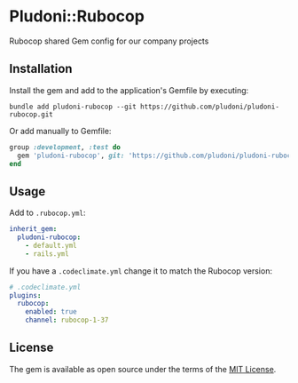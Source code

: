 # Pludoni::Rubocop

Rubocop shared Gem config for our company projects

## Installation

Install the gem and add to the application's Gemfile by executing:

    bundle add pludoni-rubocop --git https://github.com/pludoni/pludoni-rubocop.git

Or add manually to Gemfile:

```ruby
group :development, :test do
  gem 'pludoni-rubocop', git: 'https://github.com/pludoni/pludoni-rubocop.git', require: false
end
```

## Usage

Add to ``.rubocop.yml``:

```yaml
inherit_gem:
  pludoni-rubocop:
    - default.yml
    - rails.yml
```

If you have a ``.codeclimate.yml`` change it to match the Rubocop version:

```yaml
# .codeclimate.yml
plugins:
  rubocop:
    enabled: true
    channel: rubocop-1-37
```

## License

The gem is available as open source under the terms of the [MIT License](https://opensource.org/licenses/MIT).
